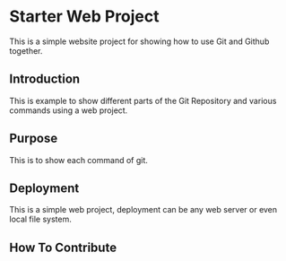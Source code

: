 # Starter Web Project

This is a simple website project for showing how to use Git and Github together.

## Introduction

This is example to show different parts of the Git Repository and various commands using a web project.

## Purpose
This is to show each command of git.

## Deployment
This is a simple web project, deployment can be any web server or even local file system.

## How To Contribute